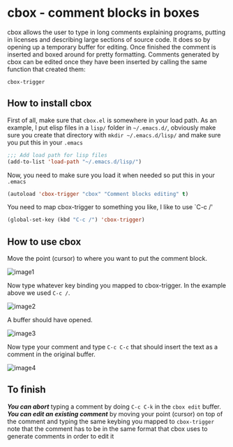 # cbox - comment blocks in boxes
cbox allows the user to type in long comments explaining programs, putting in licenses
and describing large sections of source code. It does so by opening up a temporary buffer
for editing. Once finished the comment is inserted and boxed around for pretty
formatting. Comments generated by cbox can be edited once they have been inserted
by calling the same function that created them:
```
cbox-trigger
```

## How to install cbox
First of all, make sure that `cbox.el` is somewhere in your load path. As an example,
I put elisp files in a `lisp/` folder in `~/.emacs.d/`, obviously make sure you create
that directory with `mkdir ~/.emacs.d/lisp/` and make sure you put this in your `.emacs`
```lisp
;;; Add load path for lisp files
(add-to-list 'load-path "~/.emacs.d/lisp/")
```

Now, you need to make sure you load it when needed so put this in your `.emacs`
```lisp
(autoload 'cbox-trigger "cbox" "Comment blocks editing" t)
```

You need to map cbox-trigger to something you like, I like to use `C-c /'
```lisp
(global-set-key (kbd "C-c /") 'cbox-trigger)
```

## How to use cbox

Move the point (cursor) to where you want to put the comment block.

![image1](http://i.imgur.com/DPjjv1t.png)

Now type whatever key binding you mapped to cbox-trigger. In the example above we used `C-c /`.

![image2](http://i.imgur.com/x56c5xb.png)

A buffer should have opened.

![image3](http://i.imgur.com/JIYMCPF.png)

Now type your comment and type `C-c C-c` that should insert the text as a comment in
the original buffer.

![image4](http://i.imgur.com/7enVqNN.png)

## To finish
***You can abort*** typing a comment by doing `C-c C-k` in the `cbox edit` buffer.
***You can edit an existing comment*** by moving your point (cursor) on top of the
comment and typing the same keybing you mapped to `cbox-trigger` note that the comment
has to be in the same format that cbox uses to generate comments in order to edit it
